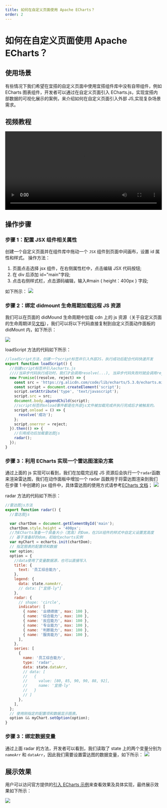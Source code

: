 ```yaml
---
title: 如何在自定义页面使用 Apache ECharts？
order: 2
---
```


# 如何在自定义页面使用 Apache ECharts？

## 使用场景

有些情况下我们希望在宜搭的自定义页面中使用宜搭组件库中没有自带组件，例如 ECharts 图表组件，开发者可以通过在自定义页面引入 ECharts.js，实现宜搭内部数据的可视化展示的案例，来介绍如何在自定义页面引入外部 JS,实现复杂场景需求。

## 视频教程

<video width="100%" controls>
  <source src="https://cloud.video.taobao.com/play/u/null/p/1/e/6/t/1/d/ud/366302299291.mp4" type="video/mp4"></source>
</video>

## 操作步骤

### 步骤 1：配置 JSX 组件相关属性

创建一个自定义页面并在组件库中拖动一个 `JSX` 组件到页面中间画布，设置 id 属性和样式。
操作方法：

1. 页面点击选择 jsx 组件，在右侧属性栏中，点击编辑 JSX 代码按钮;
2. 在 div 后添加 id="main"字段;
3. 点击右侧样式栏，点击源码编辑，输入#main { height：400px } 字段;

如下所示：
![](https://img.alicdn.com/imgextra/i1/O1CN01l93zZI1bMbYrxXyBu_!!6000000003451-2-tps-1439-717.png_.webp)

### 步骤 2：绑定 didmount 生命周期加载远程 JS 资源

我们可以在页面的 didMound 生命周期中加载 cdn 上的 js 资源（关于自定义页面的生命周期详见[文档](/docs/guide/concept/lifecycle.md)），我们可以将以下代码直接复制到自定义页面动作面板的 didMount 内，如下所示：

![](https://img.alicdn.com/imgextra/i4/O1CN01DpT94L1GNsjZVL3sy_!!6000000000611-2-tps-3582-2018.png_.webp)

loadScript 方法的代码如下所示：

```js
//loadScript方法，创建一个script标签并引入外部JS，执行成功后配合代码快速开发
export function loadScript() {
  //创建script标签并引入echarts.js
  ////当异步代码执行成功时，我们才会调用resolve(...), 当异步代码失败时就会调用reject(...)
  new Promise((resolve, reject) => {
    const src = 'https://g.alicdn.com/code/lib/echarts/5.3.0/echarts.min.js';
    const script = document.createElement('script');
    script.setAttribute('type', 'text/javascript');
    script.src = src;
    document.body.appendChild(script);
    //script标签的onload事件都是在外部js文件被加载完成并执行完成后才被触发的。
    script.onload = () => {
      resolve('成功');
    };
    script.onerror = reject;
  }).then(() => {
    //引用成功后加载雷达图js
    radar();
  });
}
```

### 步骤 3：利用 ECharts 实现一个雷达图渲染方案

通过上面的 js 实现可以看到，我们在加载完远程 JS 资源后会执行一个`radar`函数来渲染雷达图，我们在动作面板中增加一个 radar 函数用于将雷达图渲染到我们在步骤 1 中创建的 jsx 组件中，具体雷达图的使用方式请参考[ECharts 文档](https://echarts.apache.org/zh/index.html)；
![](https://img.alicdn.com/imgextra/i4/O1CN01HKnJ0P1CWnzIb31KN_!!6000000000089-2-tps-3582-2020.png_.webp)

radar 方法的代码如下所示：

```js
//雷达图js方法
export function radar() {
  //雷达图js

  var chartDom = document.getElementById('main');
  chartDom.style.height = '400px';
  //为ECharts准备一个具备大小（宽高）的Dom，在JSX组件的样式中自定义设置宽高度
  // 基于准备好的dom，初始化echarts实例
  var myChart = echarts.init(chartDom);
  // 指定图表的配置项和数据
  var option;
  option = {
    //data使用了变量数据源，也可以直接写入
    title: {
      text: '员工综合能力',
    },
    legend: {
      data: state.nameArr,
      // data: ["宜搭-ly"]
    },
    radar: {
      // shape: 'circle',
      indicator: [
        { name: '业绩绩效', max: 100 },
        { name: '综合能力', max: 100 },
        { name: '反应能力', max: 100 },
        { name: '专业能力', max: 100 },
        { name: '判断能力', max: 100 },
        { name: '服务能力', max: 100 },
      ],
    },
    series: [
      {
        name: '员工综合能力',
        type: 'radar',
        data: state.dataArr,
        // data: [
        //   {
        //     value: [80, 85, 90, 90, 88, 92],
        //     name: '宜搭-ly'
        //   }
        // ]
      },
    ],
  };
  // 使用刚指定的配置项和数据显示图表。
  option && myChart.setOption(option);
}
```

### 步骤 3：绑定数据变量

通过上面 radar 的方法，开发者可以看到，我们读取了 state 上的两个变量分别为 `nameArr` 和 `dataArr`，因此我们需要设置雷达图的数据变量，如下所示：
![](https://img.alicdn.com/imgextra/i3/O1CN01l23bJA1cAWjd9CKLP_!!6000000003560-2-tps-1340-808.png_.webp)

## 展示效果

用户可以访问官方提供的[引入 ECharts 示例](https://docs.aliwork.com/docs/yida_subject/_1/cv1rpl1oi5eqlea9)来查看效果及具体实现，最终展示效果如下所示：

![](https://img.alicdn.com/imgextra/i3/O1CN01aSIyUz1X433ES1i28_!!6000000002869-2-tps-480-428.png_.webp)
